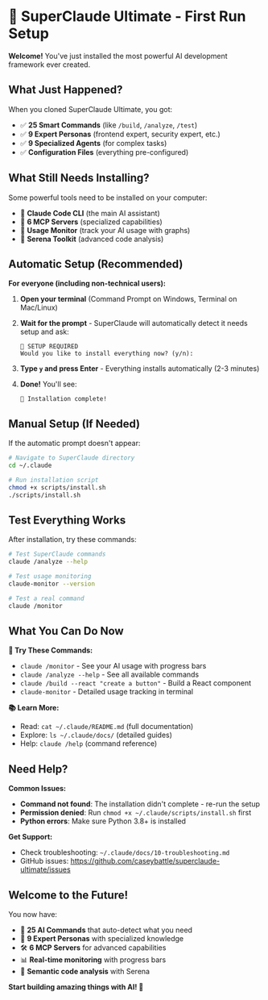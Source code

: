 # 🚀 SuperClaude Ultimate - First Run Setup

**Welcome!** You've just installed the most powerful AI development framework ever created.

## What Just Happened?

When you cloned SuperClaude Ultimate, you got:
- ✅ **25 Smart Commands** (like `/build`, `/analyze`, `/test`)
- ✅ **9 Expert Personas** (frontend expert, security expert, etc.)
- ✅ **9 Specialized Agents** (for complex tasks)
- ✅ **Configuration Files** (everything pre-configured)

## What Still Needs Installing?

Some powerful tools need to be installed on your computer:
- 🔧 **Claude Code CLI** (the main AI assistant)
- 🔧 **6 MCP Servers** (specialized capabilities)
- 🔧 **Usage Monitor** (track your AI usage with graphs)
- 🔧 **Serena Toolkit** (advanced code analysis)

## Automatic Setup (Recommended)

**For everyone (including non-technical users):**

1. **Open your terminal** (Command Prompt on Windows, Terminal on Mac/Linux)

2. **Wait for the prompt** - SuperClaude will automatically detect it needs setup and ask:
   ```
   🔧 SETUP REQUIRED
   Would you like to install everything now? (y/n):
   ```

3. **Type `y` and press Enter** - Everything installs automatically (2-3 minutes)

4. **Done!** You'll see:
   ```
   🎉 Installation complete!
   ```

## Manual Setup (If Needed)

If the automatic prompt doesn't appear:

```bash
# Navigate to SuperClaude directory
cd ~/.claude

# Run installation script
chmod +x scripts/install.sh
./scripts/install.sh
```

## Test Everything Works

After installation, try these commands:

```bash
# Test SuperClaude commands
claude /analyze --help

# Test usage monitoring  
claude-monitor --version

# Test a real command
claude /monitor
```

## What You Can Do Now

**🎯 Try These Commands:**
- `claude /monitor` - See your AI usage with progress bars
- `claude /analyze --help` - See all available commands
- `claude /build --react "create a button"` - Build a React component
- `claude-monitor` - Detailed usage tracking in terminal

**📚 Learn More:**
- Read: `cat ~/.claude/README.md` (full documentation)
- Explore: `ls ~/.claude/docs/` (detailed guides)
- Help: `claude /help` (command reference)

## Need Help?

**Common Issues:**
- **Command not found**: The installation didn't complete - re-run the setup
- **Permission denied**: Run `chmod +x ~/.claude/scripts/install.sh` first
- **Python errors**: Make sure Python 3.8+ is installed

**Get Support:**
- Check troubleshooting: `~/.claude/docs/10-troubleshooting.md`
- GitHub issues: https://github.com/caseybattle/superclaude-ultimate/issues

## Welcome to the Future!

You now have:
- 🤖 **25 AI Commands** that auto-detect what you need
- 👥 **9 Expert Personas** with specialized knowledge
- 🛠️ **6 MCP Servers** for advanced capabilities
- 📊 **Real-time monitoring** with progress bars
- 🧠 **Semantic code analysis** with Serena

**Start building amazing things with AI! 🚀**